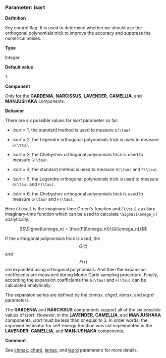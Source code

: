 ### Parameter: isort

**Definition**

Key control flag. It is used to determine whether we should use the orthogonal polynomials trick to improve the accuracy and suppress the numerical noises. 

**Type**

Integer

**Default value**

1

**Component**

Only for the **GARDENIA**, **NARCISSUS**, **LAVENDER**, **CAMELLIA**, and **MANJUSHAKA** components.

**Behavior**

There are six possible values for *isort* parameter so far:

* *isort* = 1, the standard method is used to measure ``G(\tau)``.

* *isort* = 2, the Legendre orthogonal polynomials trick is used to measure ``G(\tau)``.

* *isort* = 3, the Chebyshev orthogonal polynomials trick is used to measure ``G(\tau)``.

* *isort* = 4, the standard method is used to measure ``G(\tau)`` and ``F(\tau)``.

* *isort* = 5, the Legendre orthogonal polynomials trick is used to measure ``G(\tau)`` and ``F(\tau)``.

* *isort* = 6, the Chebyshev orthogonal polynomials trick is used to measure ``G(\tau)`` and ``F(\tau)``.

Here ``G(\tau)`` is the imaginary-time Green's function and ``F(\tau)`` auxiliary imaginary-time function which can be used to calculate ``\Sigma(i\omega_n)`` analytically. 

```math
\Sigma(i\omega_n) = \frac{F(i\omega_n)}{G(i\omega_n)}
```

If the orthogonal polynomials trick is used, the $$G(\tau)$$ and $$F(\tau)$$ are expanded using orthogonal polynomials. And then the expansion coefficients are measured during Monte Carlo sampling procedure. Finally, according the expansion coefficients the ``G(\tau)`` and ``F(\tau)`` can be calculated analytically.

The expansion series are defined by the *chmax*, *chgrd*, *lemax*, and *legrd* parameters.

The **GARDENIA** and **NARCISSUS** components support all of the six possible values of *isort*. However, in the **LAVENDER**, **CAMELLIA**, and **MANJUSHAKA** components, *isort* must be less than or equal to 3. In order words, the improved estimator for self-energy function was not implemented in the **LAVENDER**, **CAMELLIA**, and **MANJUSHAKA** components.

**Comment**

See [chmax](p_chmax.md), [chgrd](p_chgrd.md), [lemax](p_lemax.md), and [legrd](p_legrd.md) parameters for more details.